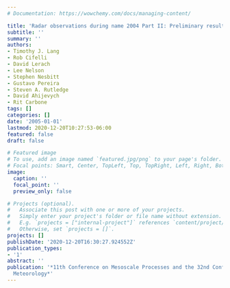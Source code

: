 ```yaml
---
# Documentation: https://wowchemy.com/docs/managing-content/

title: 'Radar observations during name 2004 Part II: Preliminary results'
subtitle: ''
summary: ''
authors:
- Timothy J. Lang
- Rob Cifelli
- David Lerach
- Lee Nelson
- Stephen Nesbitt
- Gustavo Pereira
- Steven A. Rutledge
- David Ahijevych
- Rit Carbone
tags: []
categories: []
date: '2005-01-01'
lastmod: 2020-12-20T10:27:53-06:00
featured: false
draft: false

# Featured image
# To use, add an image named `featured.jpg/png` to your page's folder.
# Focal points: Smart, Center, TopLeft, Top, TopRight, Left, Right, BottomLeft, Bottom, BottomRight.
image:
  caption: ''
  focal_point: ''
  preview_only: false

# Projects (optional).
#   Associate this post with one or more of your projects.
#   Simply enter your project's folder or file name without extension.
#   E.g. `projects = ["internal-project"]` references `content/project/deep-learning/index.md`.
#   Otherwise, set `projects = []`.
projects: []
publishDate: '2020-12-20T16:30:27.924552Z'
publication_types:
- '1'
abstract: ''
publication: '*11th Conference on Mesoscale Processes and the 32nd Conference on Radar
  Meteorology*'
---
```

